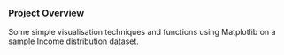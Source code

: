 ### Project Overview

 Some simple visualisation techniques and functions using Matplotlib on a sample Income distribution dataset.


